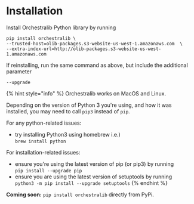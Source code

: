 # Installation

Install Orchestralib Python library by running

```
pip install orchestralib \
--trusted-host=olib-packages.s3-website-us-west-1.amazonaws.com  \
--extra-index-url=http://olib-packages.s3-website-us-west-1.amazonaws.com
```

If reinstalling, run the same command as above, but include the additional parameter&#x20;

`--upgrade`

{% hint style="info" %}
Orchestralib works on MacOS and Linux.&#x20;

Depending on the version of Python 3 you're using, and how it was installed, you may need to call `pip3` instead of `pip`.

For any python-related issues:

* try installing Python3 using homebrew i.e.) \
  `brew install python`

For installation-related issues:

* ensure you're using the latest version of pip (or pip3) by running \
  `pip install --upgrade pip`
* ensure you are using the latest version of setuptools by running \
  `python3 -m pip install --upgrade setuptools`
{% endhint %}

**Coming soon:** `pip install orchestralib` directly from PyPi.
